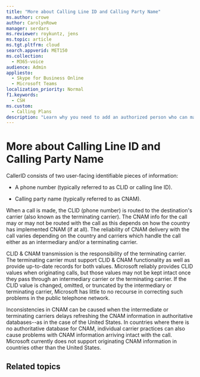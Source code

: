 ```yaml
---
title: "More about Calling Line ID and Calling Party Name"
ms.author: crowe
author: CarolynRowe
manager: serdars
ms.reviewer: roykuntz, jens
ms.topic: article
ms.tgt.pltfrm: cloud
search.appverid: MET150
ms.collection: 
  - M365-voice
audience: Admin
appliesto: 
  - Skype for Business Online
  - Microsoft Teams
localization_priority: Normal
f1.keywords:
  - CSH
ms.custom: 
  - Calling Plans
description: "Learn why you need to add an authorized person who can make changes to the account when you use the New Local Number Port Order wizard."
---
```


# More about Calling Line ID and Calling Party Name

CallerID consists of two user-facing identifiable pieces of information:

- A phone number (typically referred to as CLID or calling line ID).

- Calling party name (typically referred to as CNAM). 

When a call is made, the CLID (phone number) is routed to the destination's carrier (also known as the terminating carrier). The CNAM info for the call may or may not be routed with the call as this depends on how the country has implemented CNAM (if at all). The reliability of CNAM delivery with the call varies depending on the country and carriers which handle the call either as an intermediary and/or a terminating carrier. 

CLID & CNAM transmission is the responsibility of the terminating carrier. The terminating carrier must support CLID & CNAM functionality as well as provide up-to-date records for both values. Microsoft reliably provides CLID values when originating calls, but those values may not be kept intact once they pass through an intermediary carrier or the terminating carrier. If the CLID value is changed, omitted, or truncated by the intermediary or terminating carrier, Microsoft has little to no recourse in correcting such problems in the public telephone network.

Inconsistencies in CNAM can be caused when the intermediate or terminating carriers delays refreshing the CNAM information in authoritative databases--as in the case of the United States. In countries where there is no authoritative database for CNAM, individual carrier practices can also cause problems with CNAM information arriving intact with the call. Microsoft currently does not support originating CNAM information in countries other than the United States.

## Related topics



